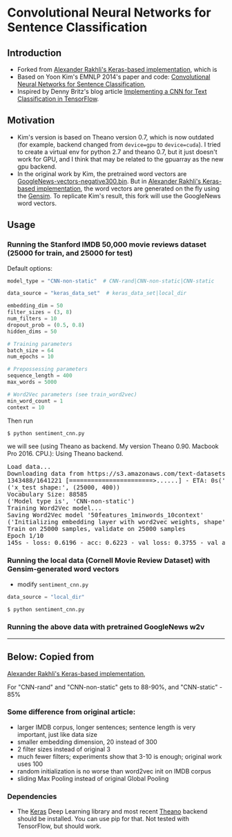 # Convolutional Neural Networks for Sentence Classification

## Introduction
- Forked from [Alexander Rakhli's Keras-based implementation](https://github.com/alexander-rakhlin/CNN-for-Sentence-Classification-in-Keras), which is
- Based on Yoon Kim's EMNLP 2014's paper and code: [Convolutional Neural Networks for Sentence Classification](https://github.com/yoonkim/CNN_sentence), 
- Inspired by Denny Britz's blog article [Implementing a CNN for Text Classification in TensorFlow](http://www.wildml.com/2015/12/implementing-a-cnn-for-text-classification-in-tensorflow/).

## Motivation
- Kim's version is based on Theano version 0.7, which is now outdated (for example, backend changed from `device=gpu` to `device=cuda`). I tried to create a virtual env for python 2.7 and theano 0.7, but it just doesn't work for GPU, and I think that may be related to the gpuarray as the new gpu backend. 
- In the original work by Kim, the pretrained word vectors are [GoogleNews-vectors-negative300.bin](https://code.google.com/archive/p/word2vec/).
But in [Alexander Rakhli's Keras-based implementation](https://github.com/alexander-rakhlin/CNN-for-Sentence-Classification-in-Keras),
the word vectors are generated on the fly using the [Gensim](https://radimrehurek.com/gensim/).
To replicate Kim's result, this fork will use the GoogleNews word vectors.

## Usage

### Running the Stanford IMDB 50,000 movie reviews dataset (25000 for train, and 25000 for test)
Default options:
```python
model_type = "CNN-non-static"  # CNN-rand|CNN-non-static|CNN-static

data_source = "keras_data_set"  # keras_data_set|local_dir

embedding_dim = 50
filter_sizes = (3, 8)
num_filters = 10
dropout_prob = (0.5, 0.8)
hidden_dims = 50

# Training parameters
batch_size = 64
num_epochs = 10

# Prepossessing parameters
sequence_length = 400
max_words = 5000

# Word2Vec parameters (see train_word2vec)
min_word_count = 1
context = 10
```

Then run
```bash
$ python sentiment_cnn.py
```
we will see (using Theano as backend. My version Theano 0.90. Macbook Pro 2016. CPU.):
Using Theano backend.
<pre>
Load data...
Downloading data from https://s3.amazonaws.com/text-datasets/imdb_word_index.json
1343488/1641221 [=======================>......] - ETA: 0s('x_train shape:', (25000, 400))
('x_test shape:', (25000, 400))
Vocabulary Size: 88585
('Model type is', 'CNN-non-static')
Training Word2Vec model...
Saving Word2Vec model '50features_1minwords_10context'
('Initializing embedding layer with word2vec weights, shape', (88585, 50))
Train on 25000 samples, validate on 25000 samples
Epoch 1/10
145s - loss: 0.6196 - acc: 0.6223 - val_loss: 0.3755 - val_acc: 0.8437
</pre>



### Running the local data (Cornell Movie Review Dataset) with Gensim-generated word vectors
- modify `sentiment_cnn.py`
```python
data_source = "local_dir"
```

```bash
$ python sentiment_cnn.py
```

### Running the above data with pretrained GoogleNews w2v



---
## Below: Copied from 
[Alexander Rakhli's Keras-based implementation](https://github.com/alexander-rakhlin/CNN-for-Sentence-Classification-in-Keras),

For "CNN-rand" and "CNN-non-static" gets to 88-90%, and "CNN-static" - 85%
### Some difference from original article:
* larger IMDB corpus, longer sentences; sentence length is very important, just like data size
* smaller embedding dimension, 20 instead of 300
* 2 filter sizes instead of original 3
* much fewer filters; experiments show that 3-10 is enough; original work uses 100
* random initialization is no worse than word2vec init on IMDB corpus
* sliding Max Pooling instead of original Global Pooling

### Dependencies

* The [Keras](http://keras.io/) Deep Learning library and most recent [Theano](http://deeplearning.net/software/theano/install.html#install) backend should be installed. You can use pip for that. 
Not tested with TensorFlow, but should work.
